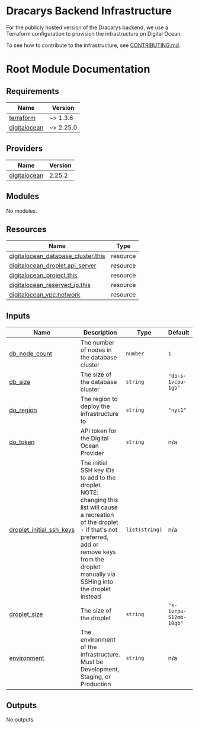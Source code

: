 # Dracarys Backend Infrastructure

For the publicly hosted version of the Dracarys backend, we use a Terraform configuration to provision the infrastructure on Digital Ocean.

To see how to contribute to the infrastructure, see [CONTRIBUTING.md](../CONTRIBUTING.md).

# Root Module Documentation
<!-- BEGIN_TF_DOCS -->
## Requirements

| Name | Version |
|------|---------|
| <a name="requirement_terraform"></a> [terraform](#requirement\_terraform) | ~> 1.3.6 |
| <a name="requirement_digitalocean"></a> [digitalocean](#requirement\_digitalocean) | ~> 2.25.0 |

## Providers

| Name | Version |
|------|---------|
| <a name="provider_digitalocean"></a> [digitalocean](#provider\_digitalocean) | 2.25.2 |

## Modules

No modules.

## Resources

| Name | Type |
|------|------|
| [digitalocean_database_cluster.this](https://registry.terraform.io/providers/digitalocean/digitalocean/latest/docs/resources/database_cluster) | resource |
| [digitalocean_droplet.api_server](https://registry.terraform.io/providers/digitalocean/digitalocean/latest/docs/resources/droplet) | resource |
| [digitalocean_project.this](https://registry.terraform.io/providers/digitalocean/digitalocean/latest/docs/resources/project) | resource |
| [digitalocean_reserved_ip.this](https://registry.terraform.io/providers/digitalocean/digitalocean/latest/docs/resources/reserved_ip) | resource |
| [digitalocean_vpc.network](https://registry.terraform.io/providers/digitalocean/digitalocean/latest/docs/resources/vpc) | resource |

## Inputs

| Name | Description | Type | Default | Required |
|------|-------------|------|---------|:--------:|
| <a name="input_db_node_count"></a> [db\_node\_count](#input\_db\_node\_count) | The number of nodes in the database cluster | `number` | `1` | no |
| <a name="input_db_size"></a> [db\_size](#input\_db\_size) | The size of the database cluster | `string` | `"db-s-1vcpu-1gb"` | no |
| <a name="input_do_region"></a> [do\_region](#input\_do\_region) | The region to deploy the infrastructure to | `string` | `"nyc1"` | no |
| <a name="input_do_token"></a> [do\_token](#input\_do\_token) | API token for the Digital Ocean Provider | `string` | n/a | yes |
| <a name="input_droplet_initial_ssh_keys"></a> [droplet\_initial\_ssh\_keys](#input\_droplet\_initial\_ssh\_keys) | The initial SSH key IDs to add to the droplet. NOTE: changing this list will cause a recreation of the droplet - if that's not preferred, add or remove keys from the droplet manually via SSHing into the droplet instead | `list(string)` | n/a | yes |
| <a name="input_droplet_size"></a> [droplet\_size](#input\_droplet\_size) | The size of the droplet | `string` | `"s-1vcpu-512mb-10gb"` | no |
| <a name="input_environment"></a> [environment](#input\_environment) | The environment of the infrastructure. Must be Development, Staging, or Production | `string` | n/a | yes |

## Outputs

No outputs.
<!-- END_TF_DOCS -->
